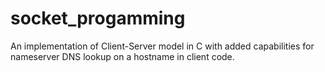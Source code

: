 # socket_progamming
An implementation of Client-Server model in C with added capabilities for nameserver DNS lookup on a hostname in client code.

